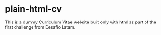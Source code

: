 # **plain-html-cv**

This is a dummy Curriculum Vitae website built only with html as part of the first challenge from Desafio Latam.

